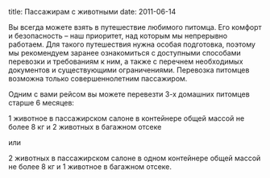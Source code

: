 ﻿title: Пассажирам с животными
date: 2011-06-14


Вы всегда можете взять в путешествие любимого питомца. Его комфорт и безопасность – наш приоритет, над которым мы непрерывно работаем. Для такого путешествия нужна особая подготовка, поэтому мы рекомендуем заранее ознакомиться с доступными способами перевозки и требованиям к ним, а также с перечнем необходимых документов и существующими ограничениями. Перевозка питомцев возможна только совершеннолетним пассажиром.

Одним с вами рейсом вы можете перевезти 3-х домашних питомцев старше 6 месяцев:

1 животное в пассажирском салоне в контейнере общей массой не более 8 кг
и 2 животных в багажном отсеке
 
или


2 животных в пассажирском салоне в одном контейнере общей массой не более 8 кг
и 1 животное в багажном отсеке.
